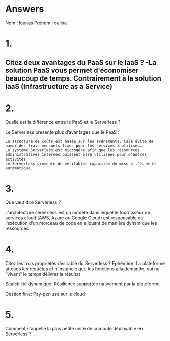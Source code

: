 # Answers

Nom : lounas
Prénom : celina

# 1.
Citez deux avantages du PaaS sur le IaaS ?
-La solution PaaS vous permet d'économiser beaucoup de temps. Contrairement à la solution IaaS (Infrastructure as a Service)
-

# 2.
Quelle est la différence entre le PaaS et le Serverless ?

Le Serverless présente plus d’avantages que le PaaS :

    La structure de coûts est basée sur les événements. Cela évite de payer des frais mensuels fixes pour les services inutilisés…
    Le système Serverless est microgéré afin que les ressources administratives internes puissent être utilisées pour d’autres activités 
    Le Serverless présente de véritables capacités de mise à l’échelle automatique.

# 3.
Que veut dire Serverless ?

L’architecture serverless est un modèle dans lequel le fournisseur de services cloud (AWS, Azure ou Google Cloud) est responsable de l’exécution d’un morceau de code en allouant de manière dynamique les ressources

# 4.
Citez les trois propriétés désirable du Serverless ?
Ephémère: La plateforme attends les requêtes et n’instancie que les fonctions a la demande, qui ne ”vivent” le temps délivrer le résultat

Scalabilité dynamique: Résilience supportée nativement par la plateforme

Gestion fine: Pay-per-use sur le cloud


# 5.
Comment s'appelle la plus petite unité de compute déployable en Serverless ?
